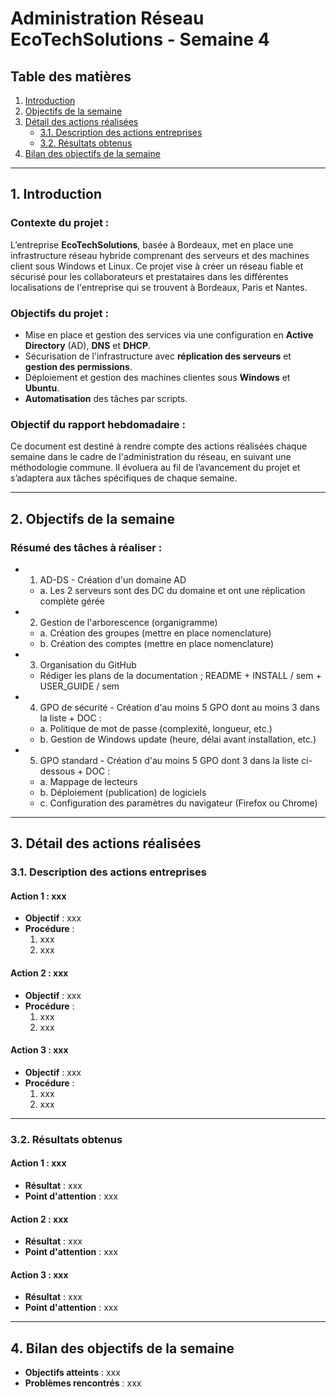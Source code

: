 # Administration Réseau EcoTechSolutions - Semaine 4

## Table des matières

1. [Introduction](#1-introduction)
2. [Objectifs de la semaine](#2-objectifs-de-la-semaine)
3. [Détail des actions réalisées](#3-détail-des-actions-réalisées)
    - [3.1. Description des actions entreprises](#31-description-des-actions-entreprises)
    - [3.2. Résultats obtenus](#32-résultats-obtenus)
6. [Bilan des objectifs de la semaine](#6-bilan-des-objectifs-de-la-semaine)

---

## 1. Introduction

### Contexte du projet :
L’entreprise **EcoTechSolutions**, basée à Bordeaux, met en place une infrastructure réseau hybride comprenant des serveurs et des machines client sous Windows et Linux. Ce projet vise à créer un réseau fiable et sécurisé pour les collaborateurs et prestataires dans les différentes localisations de l'entreprise qui se trouvent à Bordeaux, Paris et Nantes.

### Objectifs du projet :
- Mise en place et gestion des services via une configuration en **Active Directory** (AD), **DNS** et **DHCP**.
- Sécurisation de l'infrastructure avec **réplication des serveurs** et **gestion des permissions**.
- Déploiement et gestion des machines clientes sous **Windows** et **Ubuntu**.
- **Automatisation** des tâches par scripts.

### Objectif du rapport hebdomadaire :
Ce document est destiné à rendre compte des actions réalisées chaque semaine dans le cadre de l'administration du réseau, en suivant une méthodologie commune. Il évoluera au fil de l’avancement du projet et s’adaptera aux tâches spécifiques de chaque semaine.

---

## 2. Objectifs de la semaine

### Résumé des tâches à réaliser :
- 1) AD-DS - Création d'un domaine AD
    - a. Les 2 serveurs sont des DC du domaine et ont une réplication complète gérée		
- 2) Gestion de l'arborescence (organigramme)		
    - a. Création des groupes (mettre en place nomenclature)		
    - b. Création des comptes (mettre en place nomenclature)		
- 3) Organisation du GitHub		
    - Rédiger les plans de la documentation ; README + INSTALL / sem + USER_GUIDE / sem		
- 4) GPO de sécurité - Création d'au moins 5 GPO dont au moins 3 dans la liste + DOC :		
    - a. Politique de mot de passe (complexité, longueur, etc.)		
    - b. Gestion de Windows update (heure, délai avant installation, etc.)		
- 5) GPO standard - Création d'au moins 5 GPO dont 3 dans la liste ci-dessous + DOC :
    - a. Mappage de lecteurs		
    - b. Déploiement (publication) de logiciels		
    - c. Configuration des paramètres du navigateur (Firefox ou Chrome)		

---

## 3. Détail des actions réalisées

### 3.1. Description des actions entreprises

#### Action 1 : xxx
- **Objectif** : xxx
- **Procédure** :
  1. xxx
  2. xxx

#### Action 2 : xxx
- **Objectif** : xxx
- **Procédure** :
  1. xxx
  2. xxx

#### Action 3 : xxx
- **Objectif** : xxx
- **Procédure** :
  1. xxx
  2. xxx

---

### 3.2. Résultats obtenus

#### Action 1 : xxx
- **Résultat** : xxx
- **Point d'attention** : xxx

#### Action 2 : xxx
- **Résultat** : xxx
- **Point d'attention** : xxx

#### Action 3 : xxx
- **Résultat** : xxx
- **Point d'attention** : xxx
  
---

## 4. Bilan des objectifs de la semaine

- **Objectifs atteints** : xxx
- **Problèmes rencontrés** : xxx
